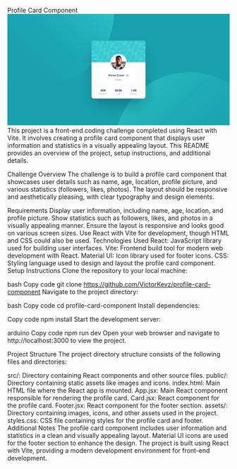 Profile Card Component
![alt text](public/design/desktop-design.jpg)
This project is a front-end coding challenge completed using React with Vite. It involves creating a profile card component that displays user information and statistics in a visually appealing layout. This README provides an overview of the project, setup instructions, and additional details.

Challenge Overview
The challenge is to build a profile card component that showcases user details such as name, age, location, profile picture, and various statistics (followers, likes, photos). The layout should be responsive and aesthetically pleasing, with clear typography and design elements.

Requirements
Display user information, including name, age, location, and profile picture.
Show statistics such as followers, likes, and photos in a visually appealing manner.
Ensure the layout is responsive and looks good on various screen sizes.
Use React with Vite for development, though HTML and CSS could also be used.
Technologies Used
React: JavaScript library used for building user interfaces.
Vite: Frontend build tool for modern web development with React.
Material UI: Icon library used for footer icons.
CSS: Styling language used to design and layout the profile card component.
Setup Instructions
Clone the repository to your local machine:

bash
Copy code
git clone https://github.com/VictorKevz/profile-card-component
Navigate to the project directory:

bash
Copy code
cd profile-card-component
Install dependencies:

Copy code
npm install
Start the development server:

arduino
Copy code
npm run dev
Open your web browser and navigate to http://localhost:3000 to view the project.

Project Structure
The project directory structure consists of the following files and directories:

src/: Directory containing React components and other source files.
public/: Directory containing static assets like images and icons.
index.html: Main HTML file where the React app is mounted.
App.jsx: Main React component responsible for rendering the profile card.
Card.jsx: React component for the profile card.
Footer.jsx: React component for the footer section.
assets/: Directory containing images, icons, and other assets used in the project.
styles.css: CSS file containing styles for the profile card and footer.
Additional Notes
The profile card component includes user information and statistics in a clean and visually appealing layout.
Material UI icons are used for the footer section to enhance the design.
The project is built using React with Vite, providing a modern development environment for front-end development.